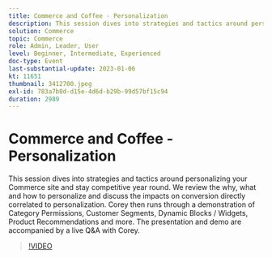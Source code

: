 ```yaml
---
title: Commerce and Coffee - Personalization
description: This session dives into strategies and tactics around personalizing your Commerce site and stay competitive year round. We review the why, what and how to personalize and discuss the impacts on conversion directly correlated to personalization. Corey then runs through a demonstration of Category Permissions, Customer Segments, Dynamic Blocks / Widgets, Product Recommendations and more. The presentation and demo are accompanied by a live Q&A with Corey.
solution: Commerce
topic: Commerce
role: Admin, Leader, User
level: Beginner, Intermediate, Experienced
doc-type: Event
last-substantial-update: 2023-01-06
kt: 11651
thumbnail: 3412700.jpeg
exl-id: 783a7b0d-d15e-4d6d-b29b-99d57bf15c94
duration: 2989
---
```

# Commerce and Coffee - Personalization

This session dives into strategies and tactics around personalizing your Commerce site and stay competitive year round. We review the why, what and how to personalize and discuss the impacts on conversion directly correlated to personalization. Corey then runs through a demonstration of Category Permissions, Customer Segments, Dynamic Blocks / Widgets, Product Recommendations and more. The presentation and demo are accompanied by a live Q&A with Corey.

>[!VIDEO](https://video.tv.adobe.com/v/3412700/?quality=12&learn=on)
